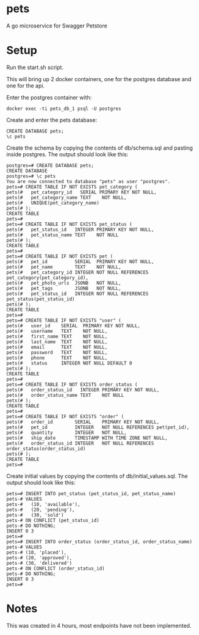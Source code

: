 # pets
A go microservice for Swagger Petstore

# Setup
Run the start.sh script.

This will bring up 2 docker containers, one for the postgres database and one for the api.

Enter the postgres container with:
```
docker exec -ti pets_db_1 psql -U postgres
```

Create and enter the pets database:
```
CREATE DATABASE pets;
\c pets
```

Create the schema by copying the contents of db/schema.sql and pasting inside postgres. The output should look like this:
```
postgres=# CREATE DATABASE pets;
CREATE DATABASE
postgres=# \c pets
You are now connected to database "pets" as user "postgres".
pets=# CREATE TABLE IF NOT EXISTS pet_category (
pets(#   pet_category_id   SERIAL PRIMARY KEY NOT NULL,
pets(#   pet_category_name TEXT    NOT NULL,
pets(#   UNIQUE(pet_category_name)
pets(# );
CREATE TABLE
pets=# 
pets=# CREATE TABLE IF NOT EXISTS pet_status (
pets(#   pet_status_id   INTEGER PRIMARY KEY NOT NULL,
pets(#   pet_status_name TEXT    NOT NULL
pets(# );
CREATE TABLE
pets=# 
pets=# CREATE TABLE IF NOT EXISTS pet (
pets(#   pet_id          SERIAL  PRIMARY KEY NOT NULL,
pets(#   pet_name        TEXT    NOT NULL,
pets(#   pet_category_id INTEGER NOT NULL REFERENCES pet_category(pet_category_id),
pets(#   pet_photo_urls  JSONB   NOT NULL,
pets(#   pet_tags        JSONB   NOT NULL,
pets(#   pet_status_id   INTEGER NOT NULL REFERENCES pet_status(pet_status_id)
pets(# );
CREATE TABLE
pets=# 
pets=# CREATE TABLE IF NOT EXISTS "user" (
pets(#   user_id    SERIAL  PRIMARY KEY NOT NULL,
pets(#   username   TEXT    NOT NULL,
pets(#   first_name TEXT    NOT NULL,
pets(#   last_name  TEXT    NOT NULL,
pets(#   email      TEXT    NOT NULL,
pets(#   password   TEXT    NOT NULL,
pets(#   phone      TEXT    NOT NULL,
pets(#   status     INTEGER NOT NULL DEFAULT 0
pets(# );
CREATE TABLE
pets=# 
pets=# CREATE TABLE IF NOT EXISTS order_status (
pets(#   order_status_id   INTEGER PRIMARY KEY NOT NULL,
pets(#   order_status_name TEXT    NOT NULL
pets(# );
CREATE TABLE
pets=# 
pets=# CREATE TABLE IF NOT EXISTS "order" (
pets(#   order_id        SERIAL    PRIMARY KEY NOT NULL,
pets(#   pet_id          INTEGER   NOT NULL REFERENCES pet(pet_id),
pets(#   quantity        INTEGER   NOT NULL,
pets(#   ship_date       TIMESTAMP WITH TIME ZONE NOT NULL,
pets(#   order_status_id INTEGER   NOT NULL REFERENCES order_status(order_status_id)
pets(# );
CREATE TABLE
pets=# 
```

Create initial values by copying the contents of db/initial_values.sql. The output should look like this:
```
pets=# INSERT INTO pet_status (pet_status_id, pet_status_name)
pets-# VALUES
pets-#   (10, 'available'),
pets-#   (20, 'pending'),
pets-#   (30, 'sold')
pets-# ON CONFLICT (pet_status_id)
pets-# DO NOTHING;
INSERT 0 3
pets=# 
pets=# INSERT INTO order_status (order_status_id, order_status_name)
pets-# VALUES
pets-# (10, 'placed'),
pets-# (20, 'approved'),
pets-# (30, 'delivered')
pets-# ON CONFLICT (order_status_id)
pets-# DO NOTHING;
INSERT 0 3
pets=# 
```

# Notes
This was created in 4 hours, most endpoints have not been implemented.
